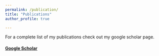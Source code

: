 ```yaml
---
permalink: /publication/
title: "Publications"
author_profile: true

---
```

For a complete list of my publications check out my google scholar page.

#### <a href="https://scholar.google.com/citations?user=dO8bRn0AAAAJ&hl=en" target="_blank">Google Scholar</a> 


